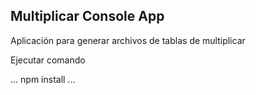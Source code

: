 
## Multiplicar Console App

Aplicación para generar archivos de tablas de multiplicar

Ejecutar comando

...
    npm install
...
